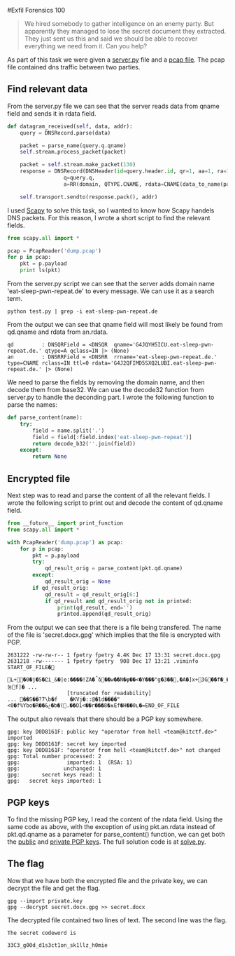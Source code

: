 #Exfil
Forensics 100

> We hired somebody to gather intelligence on an enemy party. But apparently they managed to lose the secret document they extracted. They just sent us this and said we should be able to recover everything we need from it.
Can you help?

As part of this task we were given a [server.py](./server.py) file and a [pcap file](./dump.pcap). The pcap file contained dns traffic between two parties. 

## Find relevant data
From the server.py file we can see that the server reads data from qname field and sends it in rdata field. 
```python
def datagram_received(self, data, addr):
    query = DNSRecord.parse(data)

    packet = parse_name(query.q.qname)
    self.stream.process_packet(packet)

    packet = self.stream.make_packet(130)
    response = DNSRecord(DNSHeader(id=query.header.id, qr=1, aa=1, ra=1),
                  q=query.q,
                  a=RR(domain, QTYPE.CNAME, rdata=CNAME(data_to_name(packet))))

    self.transport.sendto(response.pack(), addr)
```
I used [Scapy](https://github.com/secdev/scapy) to solve this task, so I wanted to know how Scapy handels DNS packets. For this reason, I wrote a short script to find the relevant fields.
``` python
from scapy.all import *

pcap = PcapReader('dump.pcap')
for p in pcap:
    pkt = p.payload
    print ls(pkt)
```
From the server.py script we can see that the server adds domain name 'eat-sleep-pwn-repeat.de' to every message. We can use it as a search term.
```
python test.py | grep -i eat-sleep-pwn-repeat.de
```
From the output we can see that qname field will most likely be found from qd.qname and rdata from an.rdata.
```
qd         : DNSQRField = <DNSQR  qname='G4JQYH5ICU.eat-sleep-pwn-repeat.de.' qtype=A qclass=IN |> (None)
an         : DNSRRField = <DNSRR  rrname='eat-sleep-pwn-repeat.de.' type=CNAME rclass=IN ttl=0 rdata='G4J2QFIMD5SXQ2LUBI.eat-sleep-pwn-repeat.de.' |> (None)
```

We need to parse the fields by removing the domain name, and then decode them from base32. We can use the decode32 function from server.py to handle the deconding part. I wrote the following function to parse the names:
```python
def parse_content(name):
    try:
        field = name.split('.')
        field = field[:field.index('eat-sleep-pwn-repeat')]
        return decode_b32(''.join(field))
    except:
        return None
```

## Encrypted file
Next step was to read and parse the content of all the relevant fields. I wrote the following script to print out and decode the content of qd.qname field.
``` python
from __future__ import print_function
from scapy.all import *

with PcapReader('dump.pcap') as pcap:
    for p in pcap:
        pkt = p.payload
        try:
            qd_result_orig = parse_content(pkt.qd.qname) 
        except:
            qd_result_orig = None
        if qd_result_orig:
            qd_result = qd_result_orig[6:]
            if qd_result and qd_result_orig not in printed:
                print(qd_result, end='')
                printed.append(qd_result_orig)
```

From the output we can see that there is a file being transfered. The name of the file is 'secret.docx.gpg' which implies that the file is encrypted with PGP.

```
2631222 -rw-rw-r-- 1 fpetry fpetry 4.4K Dec 17 13:31 secret.docx.gpg
2631218 -rw------- 1 fpetry fpetry  908 Dec 17 13:21 .viminfo
START_OF_FILE�
               L+�0�j�S�Ըi_&�|e:����!ZA�̚ձ��w��N�φ��<�Y���"g�3��,�A�]x+3G��f�_����눙f]� ...
                   [truncated for readability] 
... ��S��?7\b�f	�KVj�::@�1d����"<0�f%Ybo�R��&ݲ�b�(.��O1<��r���8�ѫEf�H��0ʟ�=END_OF_FILE
```
The output also reveals that there should be a PGP key somewhere.
```
gpg: key D0D8161F: public key "operator from hell <team@kitctf.de>" imported
gpg: key D0D8161F: secret key imported
gpg: key D0D8161F: "operator from hell <team@kitctf.de>" not changed
gpg: Total number processed: 2
gpg:               imported: 1  (RSA: 1)
gpg:              unchanged: 1
gpg:       secret keys read: 1
gpg:   secret keys imported: 1
```

## PGP keys
To find the missing PGP key, I read the content of the rdata field. Using the same code as above, with the exception of using pkt.an.rdata instead of pkt.qd.qname as a parameter for parse_content() function, we can get both the [public](./public.key) and [private PGP keys](./private.key). The full solution code is at [solve.py](./solve.py).

## The flag
Now that we have both the encrypted file and the private key, we can decrypt the file and get the flag.
```
gpg --import private.key
gpg --decrypt secret.docx.gpg >> secret.docx
```

The decrypted file contained two lines of text. The second line was the flag.
```
The secret codeword is 

33C3_g00d_d1s3ct1on_sk1llz_h0mie
```
